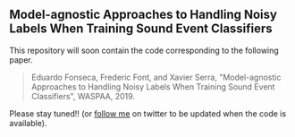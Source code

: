 
## Model-agnostic Approaches to Handling Noisy Labels When Training Sound     Event Classifiers

This repository will soon contain the code corresponding to the following paper. 

> Eduardo Fonseca, Frederic Font, and Xavier Serra, "Model-agnostic Approaches to Handling Noisy Labels When Training Sound Event Classifiers", WASPAA, 2019.

Please stay tuned!! (or <a href="https://twitter.com/edfonseca_" target="_blank">follow me</a> on twitter to be updated when the code is available).


